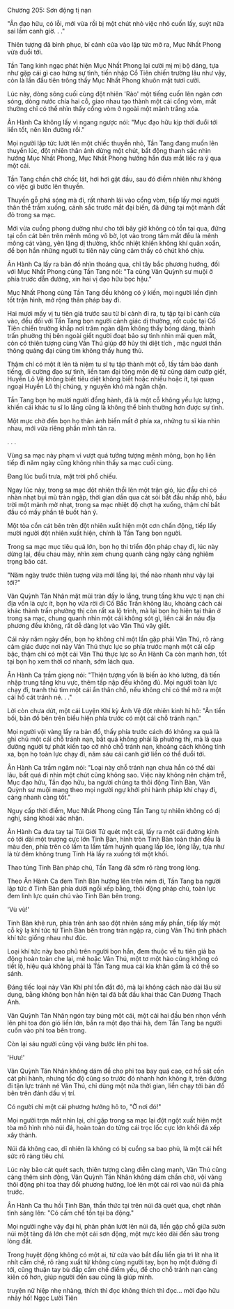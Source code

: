 




Chương 205: Sơn động tị nạn


"Ân đạo hữu, có lỗi, mới vừa rồi bị một chút nhỏ việc nhỏ cuốn lấy, suýt nữa sai lầm canh giờ. . ."

Thiên tượng đã bình phục, bí cảnh cửa vào lập tức mở ra, Mục Nhất Phong vừa đuổi tới.

Tần Tang kinh ngạc phát hiện Mục Nhất Phong lại cười mị mị bộ dáng, tựa như gặp cái gì cao hứng sự tình, tiến nhập Cổ Tiên chiến trường lâu như vậy, còn là lần đầu tiên trông thấy Mục Nhất Phong khuôn mặt tươi cười.

Lúc này, dòng sông cuối cùng đột nhiên 'Rào' một tiếng cuốn lên ngàn cơn sóng, dòng nước chia hai cỗ, giao nhau tạo thành một cái cổng vòm, mắt thường chỉ có thể nhìn thấy cổng vòm ở ngoài một mảnh trắng xóa.

Ân Hành Ca không lấy vì ngang ngược nói: "Mục đạo hữu kịp thời đuổi tới liền tốt, nên lên đường rồi."

Mọi người lập tức lướt lên một chiếc thuyền nhỏ, Tần Tang đang muốn lên thuyền lúc, đột nhiên thân ảnh dừng một chút, bất động thanh sắc nhìn hướng Mục Nhất Phong, Mục Nhất Phong hướng hắn đưa mắt liếc ra ý qua một cái.

Tần Tang chần chờ chốc lát, hơi hơi gật đầu, sau đó điềm nhiên như không có việc gì bước lên thuyền.

Thuyền gỗ phá sóng mà đi, rất nhanh lái vào cổng vòm, tiếp lấy mọi người thân thể trầm xuống, cảnh sắc trước mắt đại biến, đã đứng tại một mảnh đất đỏ trong sa mạc.

Mới vừa cuồng phong dường như cho tới bây giờ không có tồn tại qua, đứng tại cồn cát bên trên mênh mông vô bờ, lọt vào trong tầm mắt đều là mênh mông cát vàng, yên lặng dị thường, khốc nhiệt khiến không khí quăn xoắn, để bọn hắn những người tu tiên này cũng cảm thấy có chút khó chịu.

Ân Hành Ca lấy ra bản đồ nhìn thoáng qua, chỉ tây bắc phương hướng, đối với Mục Nhất Phong cùng Tần Tang nói: "Ta cùng Vân Quỳnh sư muội ở phía trước dẫn đường, xin hai vị đạo hữu bọc hậu."

Mục Nhất Phong cùng Tần Tang đều không có ý kiến, mọi người liền định tốt trận hình, mở rộng thân pháp bay đi.

Hai mươi mấy vị tu tiên giả trước sau từ bí cảnh đi ra, tụ tập tại bí cảnh cửa vào, đều đối với Tần Tang bọn người cảnh giác dị thường, rốt cuộc tại Cổ Tiên chiến trường khắp nơi trăm ngàn dặm không thấy bóng dáng, thành trấn phường thị bên ngoài giết người đoạt bảo sự tình nhìn mãi quen mắt, còn có thiên tượng cùng Vân Thú giúp đỡ hủy thi diệt tích , mặc ngươi thần thông quảng đại cũng tìm không thấy hung thủ.

Thậm chí có một ít lên tà niệm tu sĩ tụ tập thành một cỗ, lấy tầm bảo danh tiếng, đi cường đạo sự tình, liền tam đại tông môn đệ tử cũng dám cướp giết, Huyền Lô Vệ không biết tiêu diệt không biết hoặc nhiều hoặc ít, tại quan ngoại Huyền Lô thị chúng, y nguyên khó mà ngăn chặn.

Tần Tang bọn họ mười người đồng hành, đã là một cỗ không yếu lực lượng , khiến cái khác tu sĩ lo lắng cũng là không thể bình thường hơn được sự tình.

Một mực chờ đến bọn họ thân ảnh biến mất ở phía xa, những tu sĩ kia nhìn nhau, mới vừa riêng phần mình tản ra.

. . .

Vùng sa mạc này phạm vi vượt quá tưởng tượng mênh mông, bọn họ liên tiếp đi năm ngày cũng không nhìn thấy sa mạc cuối cùng.

Đang lúc buổi trưa, mặt trời phổ chiếu.

Ngay lúc này, trong sa mạc đột nhiên thổi lên một trận gió, lúc đầu chỉ có nhàn nhạt bụi mù tràn ngập, thời gian dần qua cát sỏi bắt đầu nhấp nhô, bầu trời một mảnh mờ nhạt, trong sa mạc nhiệt độ chợt hạ xuống, thậm chí bắt đầu có mấy phần tê buốt hàn ý.

Một tòa cồn cát bên trên đột nhiên xuất hiện một cơn chấn động, tiếp lấy mười người đột nhiên xuất hiện, chính là Tần Tang bọn người.

Trong sa mạc mục tiêu quá lớn, bọn họ thi triển độn pháp chạy đi, lúc này dừng lại, đều chau mày, nhìn xem chung quanh càng ngày càng nghiêm trọng bão cát.

"Năm ngày trước thiên tượng vừa mới lắng lại, thế nào nhanh như vậy lại tới?"

Vân Quỳnh Tán Nhân mặt mũi tràn đầy lo lắng, trung tầng khu vực tị nạn chi địa vốn là cực ít, bọn họ vừa rời đi Cố Bắc Trấn không lâu, khoảng cách cái khác thành trấn phường thị còn rất xa lộ trình, mà lại bọn họ hiện tại thân ở trong sa mạc, chung quanh nhìn một cái không sót gì, liền cái ẩn náu địa phương đều không, rất dễ dàng lọt vào Vân Thú vây giết.

Cái này năm ngày đến, bọn họ không chỉ một lần gặp phải Vân Thú, rõ ràng cảm giác được nơi này Vân Thú thực lực so phía trước mạnh một cái cấp bậc, thậm chí có một cái Vân Thú thực lực so Ân Hành Ca còn mạnh hơn, tốt tại bọn họ xem thời cơ nhanh, sớm lách qua.

Ân Hành Ca trầm giọng nói: "Thiên tượng vốn là biến ảo khó lường, đã tiến nhập trung tầng khu vực, thêm tấp nập đều không đủ. Mọi người toàn lực chạy đi, tranh thủ tìm một cái ẩn thân chỗ, nếu không chỉ có thể mở ra một cái hố cát tránh né. . ."

Lời còn chưa dứt, một cái Luyện Khí kỳ Ảnh Vệ đột nhiên kinh hỉ hô: "Ân tiền bối, bản đồ bên trên biểu hiện phía trước có một cái chỗ tránh nạn."

Mọi người vội vàng lấy ra bản đồ, thấy phía trước cách đó không xa quả là ghi chú một cái chỗ tránh nạn, bất quá không phải là phường thị, mà là qua đường người tự phát kiến tạo cỡ nhỏ chỗ tránh nạn, khoảng cách không tính xa, bọn họ toàn lực chạy đi, năm sáu cái canh giờ liền có thể đuổi tới.

Ân Hành Ca trầm ngâm nói: "Loại này chỗ tránh nạn chưa hẳn có thể dài lâu, bất quá đi nhìn một chút cũng không sao. Việc này không nên chậm trễ, Mục đạo hữu, Tần đạo hữu, ba người chúng ta thôi động Tinh Bàn, Vân Quỳnh sư muội mang theo mọi người ngự khởi phi hành pháp khí chạy đi, càng nhanh càng tốt."

Nguy cấp thời điểm, Mục Nhất Phong cùng Tần Tang tự nhiên không có dị nghị, sảng khoái xác nhận.

Ân Hành Ca đưa tay tại Túi Giới Tử quét một cái, lấy ra một cái đường kính có tới dài một trượng cực lớn Tinh Bàn, hình tròn Tinh Bàn toàn thân đều là màu đen, phía trên có lấm ta lấm tấm huỳnh quang lấp lóe, lộng lẫy, tựa như là từ đêm không trung Tinh Hà lấy ra xuống tới một khối.

Thao túng Tinh Bàn pháp chú, Tần Tang đã sớm rõ ràng trong lòng.

Theo Ân Hành Ca đem Tinh Bàn hướng lên trên ném đi, Tần Tang ba người lập tức ở Tinh Bàn phía dưới ngồi xếp bằng, thôi động pháp chú, toàn lực đem linh lực quán chú vào Tinh Bàn bên trong.

'Vù vù!'

Tinh Bàn khẽ run, phía trên ánh sao đột nhiên sáng mấy phần, tiếp lấy một cỗ kỳ lạ khí tức từ Tinh Bàn bên trong tràn ngập ra, cùng Vân Thú tinh phách khí tức giống nhau như đúc.

Loại khí tức này bao phủ trên người bọn hắn, đem thuộc về tu tiên giả ba động hoàn toàn che lại, mê hoặc Vân Thú, một tơ một hào cũng không có tiết lộ, hiệu quả không phải là Tần Tang mua cái kia khăn gấm là có thể so sánh.

Đáng tiếc loại này Vân Khí phí tổn đắt đỏ, mà lại không cách nào dài lâu sử dụng, bằng không bọn hắn hiện tại đã bắt đầu khai thác Càn Dương Thạch Anh.

Vân Quỳnh Tán Nhân ngón tay búng một cái, một cái hai đầu bén nhọn vểnh lên phi toa đón gió liền lớn, bắn ra một đạo thải hà, đem Tần Tang ba người cuốn vào phi toa bên trong.

Còn lại sáu người cũng vội vàng bước lên phi toa.

'Hưu!'

Vân Quỳnh Tán Nhân không dám để cho phi toa bay quá cao, cơ hồ sát cồn cát phi hành, nhưng tốc độ cũng so trước đó nhanh hơn không ít, trên đường đi tận lực tránh né Vân Thú, chỉ dùng một nửa thời gian, liền chạy tới bản đồ bên trên đánh dấu vị trí.

Có người chỉ một cái phương hướng hô to, "Ở nơi đó!"

Mọi người trợn mắt nhìn lại, chỉ gặp trong sa mạc lại đột ngột xuất hiện một tòa mô hình nhỏ núi đá, hoàn toàn do từng cái trọc lốc cực lớn khối đá xếp xây thành.

Núi đá không cao, dĩ nhiên là không có bị cuồng sa bao phủ, là một cái hết sức rõ ràng tiêu chí.

Lúc này bão cát quét sạch, thiên tượng càng diễn càng mạnh, Vân Thú cũng càng thêm sinh động, Vân Quỳnh Tán Nhân không dám chần chờ, vội vàng thôi động phi toa thay đổi phương hướng, loé lên một cái rơi vào núi đá phía trước.

Ân Hành Ca thu hồi Tinh Bàn, thần thức tại trên núi đá quét qua, chợt nhãn tình sáng lên: "Có cấm chế tồn tại ba động."

Mọi người nghe vậy đại hỉ, phân phân lướt lên núi đá, liền gặp chỗ giữa sườn núi một tảng đá lớn che một cái sơn động, một mực kéo dài đến sâu trong lòng đất.

Trong huyệt động không có một ai, từ cửa vào bắt đầu liền gia trì lít nha lít nhít cấm chế, rõ ràng xuất từ không cùng người tay, bọn họ một đường đi tới, cũng thuận tay bù đắp cấm chế điểm yếu, để cho chỗ tránh nạn càng kiên cố hơn, giúp người đến sau cũng là giúp mình.

truyện nữ hiệp nhẹ nhàng, thích thì đọc không thích thì đọc... mời đạo hữu nhảy hố! Ngọc Lười Tiên




